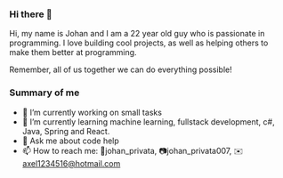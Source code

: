 ### Hi there 👋

Hi, my name is Johan and I am a 22 year old guy who is passionate in programming. I love building cool projects, as well as helping others to make them better at programming.

Remember, all of us together we can do everything possible!

### Summary of me 
- 🔭 I’m currently working on small tasks
- 🌱 I’m currently learning machine learning, fullstack development, c#, Java, Spring and React. 
- 💬 Ask me about code help
- 📫 How to reach me: 👻johan_privata, 📷johan_privata007, ✉️axel1234516@hotmail.com

<!--
**johan123456718/johan123456718** is a ✨ _special_ ✨ repository because its `README.md` (this file) appears on your GitHub profile.

-->

